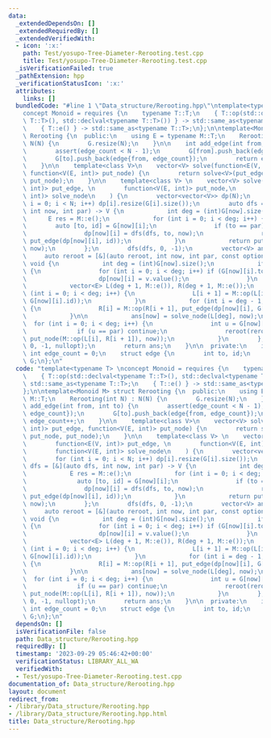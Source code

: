 ```yaml
---
data:
  _extendedDependsOn: []
  _extendedRequiredBy: []
  _extendedVerifiedWith:
  - icon: ':x:'
    path: Test/yosupo-Tree-Diameter-Rerooting.test.cpp
    title: Test/yosupo-Tree-Diameter-Rerooting.test.cpp
  _isVerificationFailed: true
  _pathExtension: hpp
  _verificationStatusIcon: ':x:'
  attributes:
    links: []
  bundledCode: "#line 1 \"Data_structure/Rerooting.hpp\"\ntemplate<typename T> \n\
    concept Monoid = requires {\n    typename T::T;\n    { T::op(std::declval<typename\
    \ T::T>(), std::declval<typename T::T>()) } -> std::same_as<typename T::T>;\n\
    \    { T::e() } -> std::same_as<typename T::T>;\n};\n\ntemplate<Monoid M> struct\
    \ Rerooting {\n  public:\n    using E = typename M::T;\n    Rerooting(int N) :\
    \ N(N) {\n        G.resize(N);\n    }\n\n    int add_edge(int from, int to) {\n\
    \        assert(edge_count < N - 1);\n        G[from].push_back(edge{to, edge_count});\n\
    \        G[to].push_back(edge{from, edge_count});\n        return edge_count++;\n\
    \    }\n\n    template<class V>\n    vector<V> solve(function<E(V, int)> put_edge,\
    \ function<V(E, int)> put_node) {\n        return solve<V>(put_edge, put_node,\
    \ put_node);\n    }\n\n    template<class V> \n    vector<V> solve(\n        function<E(V,\
    \ int)> put_edge, \n        function<V(E, int)> put_node,\n        function<V(E,\
    \ int)> solve_node\n    ) {\n        vector<vector<V>> dp(N);\n        for (int\
    \ i = 0; i < N; i++) dp[i].resize(G[i].size());\n        auto dfs = [&](auto dfs,\
    \ int now, int par) -> V {\n            int deg = (int)G[now].size();\n      \
    \      E res = M::e();\n            for (int i = 0; i < deg; i++) {\n        \
    \        auto [to, id] = G[now][i];\n                if (to == par) continue;\n\
    \                dp[now][i] = dfs(dfs, to, now);\n                res = M::op(res,\
    \ put_edge(dp[now][i], id));\n            }\n            return put_node(res,\
    \ now);\n        };\n        dfs(dfs, 0, -1);\n        vector<V> ans(N);\n   \
    \     auto reroot = [&](auto reroot, int now, int par, const optional<V> &v) ->\
    \ void {\n            int deg = (int)G[now].size();\n            if (v.has_value())\
    \ {\n                for (int i = 0; i < deg; i++) if (G[now][i].to == par) {\n\
    \                    dp[now][i] = v.value();\n                }\n            }\n\
    \            vector<E> L(deg + 1, M::e()), R(deg + 1, M::e());\n            for\
    \ (int i = 0; i < deg; i++) {\n                L[i + 1] = M::op(L[i], put_edge(dp[now][i],\
    \ G[now][i].id));\n            }\n            for (int i = deg - 1; i >= 0; i--)\
    \ {\n                R[i] = M::op(R[i + 1], put_edge(dp[now][i], G[now][i].id));\n\
    \            }\n\n            ans[now] = solve_node(L[deg], now);\n          \
    \  for (int i = 0; i < deg; i++) {\n                int u = G[now][i].to;\n  \
    \              if (u == par) continue;\n                reroot(reroot, u, now,\
    \ put_node(M::op(L[i], R[i + 1]), now));\n            }\n        };\n        reroot(reroot,\
    \ 0, -1, nullopt);\n        return ans;\n    }\n\n  private:\n    int N;\n   \
    \ int edge_count = 0;\n    struct edge {\n        int to, id;\n    };\n    vector<vector<edge>>\
    \ G;\n};\n"
  code: "template<typename T> \nconcept Monoid = requires {\n    typename T::T;\n\
    \    { T::op(std::declval<typename T::T>(), std::declval<typename T::T>()) } ->\
    \ std::same_as<typename T::T>;\n    { T::e() } -> std::same_as<typename T::T>;\n\
    };\n\ntemplate<Monoid M> struct Rerooting {\n  public:\n    using E = typename\
    \ M::T;\n    Rerooting(int N) : N(N) {\n        G.resize(N);\n    }\n\n    int\
    \ add_edge(int from, int to) {\n        assert(edge_count < N - 1);\n        G[from].push_back(edge{to,\
    \ edge_count});\n        G[to].push_back(edge{from, edge_count});\n        return\
    \ edge_count++;\n    }\n\n    template<class V>\n    vector<V> solve(function<E(V,\
    \ int)> put_edge, function<V(E, int)> put_node) {\n        return solve<V>(put_edge,\
    \ put_node, put_node);\n    }\n\n    template<class V> \n    vector<V> solve(\n\
    \        function<E(V, int)> put_edge, \n        function<V(E, int)> put_node,\n\
    \        function<V(E, int)> solve_node\n    ) {\n        vector<vector<V>> dp(N);\n\
    \        for (int i = 0; i < N; i++) dp[i].resize(G[i].size());\n        auto\
    \ dfs = [&](auto dfs, int now, int par) -> V {\n            int deg = (int)G[now].size();\n\
    \            E res = M::e();\n            for (int i = 0; i < deg; i++) {\n  \
    \              auto [to, id] = G[now][i];\n                if (to == par) continue;\n\
    \                dp[now][i] = dfs(dfs, to, now);\n                res = M::op(res,\
    \ put_edge(dp[now][i], id));\n            }\n            return put_node(res,\
    \ now);\n        };\n        dfs(dfs, 0, -1);\n        vector<V> ans(N);\n   \
    \     auto reroot = [&](auto reroot, int now, int par, const optional<V> &v) ->\
    \ void {\n            int deg = (int)G[now].size();\n            if (v.has_value())\
    \ {\n                for (int i = 0; i < deg; i++) if (G[now][i].to == par) {\n\
    \                    dp[now][i] = v.value();\n                }\n            }\n\
    \            vector<E> L(deg + 1, M::e()), R(deg + 1, M::e());\n            for\
    \ (int i = 0; i < deg; i++) {\n                L[i + 1] = M::op(L[i], put_edge(dp[now][i],\
    \ G[now][i].id));\n            }\n            for (int i = deg - 1; i >= 0; i--)\
    \ {\n                R[i] = M::op(R[i + 1], put_edge(dp[now][i], G[now][i].id));\n\
    \            }\n\n            ans[now] = solve_node(L[deg], now);\n          \
    \  for (int i = 0; i < deg; i++) {\n                int u = G[now][i].to;\n  \
    \              if (u == par) continue;\n                reroot(reroot, u, now,\
    \ put_node(M::op(L[i], R[i + 1]), now));\n            }\n        };\n        reroot(reroot,\
    \ 0, -1, nullopt);\n        return ans;\n    }\n\n  private:\n    int N;\n   \
    \ int edge_count = 0;\n    struct edge {\n        int to, id;\n    };\n    vector<vector<edge>>\
    \ G;\n};\n"
  dependsOn: []
  isVerificationFile: false
  path: Data_structure/Rerooting.hpp
  requiredBy: []
  timestamp: '2023-09-29 05:46:42+00:00'
  verificationStatus: LIBRARY_ALL_WA
  verifiedWith:
  - Test/yosupo-Tree-Diameter-Rerooting.test.cpp
documentation_of: Data_structure/Rerooting.hpp
layout: document
redirect_from:
- /library/Data_structure/Rerooting.hpp
- /library/Data_structure/Rerooting.hpp.html
title: Data_structure/Rerooting.hpp
---
```

